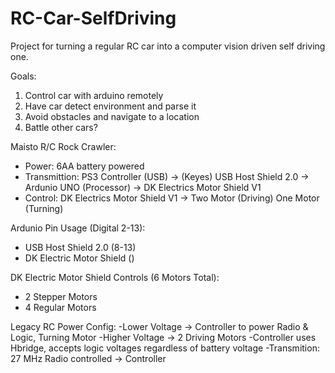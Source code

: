 # RC-Car-SelfDriving

Project for turning a regular RC car into a computer vision driven self driving one. 

Goals: 

1. Control car with arduino remotely 
2. Have car detect environment and parse it 
3. Avoid obstacles and navigate to a location 
4. Battle other cars? 

Maisto R/C Rock Crawler:
- Power: 6AA battery powered
- Transmittion: PS3 Controller (USB) -> (Keyes) USB Host Shield 2.0 -> Ardunio UNO (Processor) -> DK Electrics Motor Shield V1
- Control: DK Electrics Motor Shield V1 -> Two Motor (Driving) One Motor (Turning)

Ardunio Pin Usage (Digital 2-13):
- USB Host Shield 2.0 (8-13)
- DK Electric Motor Shield ()

DK Electric Motor Shield Controls (6 Motors Total):
- 2 Stepper Motors
- 4 Regular Motors

Legacy RC Power Config: 
-Lower Voltage -> Controller to power Radio & Logic, Turning Motor
-Higher Voltage -> 2 Driving Motors
-Controller uses Hbridge, accepts logic voltages regardless of battery voltage
-Transmition: 27 MHz Radio controlled -> Controller
